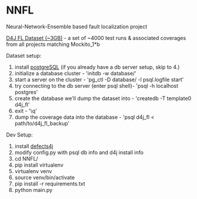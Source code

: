 # NNFL
Neural-Network-Ensemble based fault localization project



[D4J FL Dataset (~3GB)](https://drive.google.com/file/d/1Axv_ycpNJkztaFROB9-LrYL-J-b60TuM/view?usp=sharing) -
a set of ~4000 test runs & associated coverages from all projects matching Mockito_1*b

Dataset setup:
1. install [postgreSQL](https://www.postgresql.org/download/)
   (if you already have a db server setup, skip to 4.)
2. initialize a database cluster - 'initdb -w database/'
3. start a server on the cluster - 'pg_ctl -D database/ -l psql.logfile start'
4. try connecting to the db server (enter psql shell)- 'psql -h localhost postgres'
5. create the database we'll dump the dataset into - 'createdb -T template0 d4j_fl'
6. exit - '\q'
7. dump the coverage data into the database - 'psql d4j_fl < path/to/d4j_fl_backup'


Dev Setup:
1. install [defects4j](https://github.com/rjust/defects4j)
2. modify config.py with psql db info and d4j install info
3. cd NNFL/
4. pip install virtualenv
5. virtualenv venv
6. source venv/bin/activate
7. pip install -r requirements.txt
8. python main.py